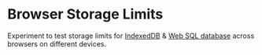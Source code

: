 # Browser Storage Limits

Experiment to test storage limits for [IndexedDB](https://developer.mozilla.org/en/docs/IndexedDB) & [Web SQL database](http://html5doctor.com/introducing-web-sql-databases/) across browsers on different devices.

